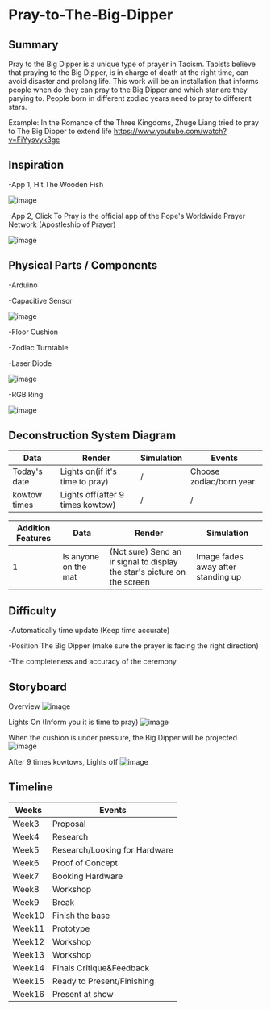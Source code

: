 # Pray-to-The-Big-Dipper

## Summary

Pray to the Big Dipper is a unique type of prayer in Taoism. Taoists believe that praying to the Big Dipper, is in charge of death at the right time, can avoid disaster and prolong life. This work will be an installation that informs people when do they can pray to the Big Dipper and which star are they parying to. People born in different zodiac years need to pray to different stars.

Example: In the Romance of the Three Kingdoms, Zhuge Liang tried to pray to The Big Dipper to extend life
https://www.youtube.com/watch?v=FiYysvyk3gc


## Inspiration 

-App 1, Hit The Wooden Fish

 ![image](https://github.com/chengjun334/Pray-to-The-Big-Dipper/blob/master/WoodenFish.jpg)

-App 2, Click To Pray is the official app of the Pope's Worldwide Prayer Network (Apostleship of Prayer)

 ![image](https://github.com/chengjun334/Pray-to-The-Big-Dipper/blob/master/ClickToPray.jpg)

## Physical Parts / Components


-Arduino


-Capacitive Sensor

 ![image](https://github.com/chengjun334/Pray-to-The-Big-Dipper/blob/master/weightSensor.jpg)


-Floor Cushion


-Zodiac Turntable


-Laser Diode

 ![image](https://github.com/chengjun334/Pray-to-The-Big-Dipper/blob/master/laserDiode.jpg)

 -RGB Ring
 
  ![image](https://github.com/chengjun334/Pray-to-The-Big-Dipper/blob/master/rgbRingLight.jpg)
 
## Deconstruction System Diagram

| Data | Render | Simulation | Events |
| ------------- | ------------- | ------------- | ------------- |
| Today's date  | Lights on(if it's time to pray)  | / | Choose zodiac/born year  |
| kowtow times | Lights off(after 9 times kowtow)  | / | /  |

| Addition Features | Data | Render | Simulation | 
| ------------- | ------------- | ------------- | ------------- |
| 1 | Is anyone on the mat | (Not sure) Send an ir signal to display the star's picture on the screen | Image fades away after standing up  |

## Difficulty 

-Automatically time update (Keep time accurate)

-Position The Big Dipper (make sure the prayer is facing the right direction)

-The completeness and accuracy of the ceremony


## Storyboard

Overview
![image](https://github.com/chengjun334/Pray-to-The-Big-Dipper/blob/master/1.jpg)
 
Lights On (Inform you it is time to pray)
![image](https://github.com/chengjun334/Pray-to-The-Big-Dipper/blob/master/2.jpg)
 
When the cushion is under pressure, the Big Dipper will be projected
![image](https://github.com/chengjun334/Pray-to-The-Big-Dipper/blob/master/3.jpg)
 
After 9 times kowtows, Lights off
![image](https://github.com/chengjun334/Pray-to-The-Big-Dipper/blob/master/4.jpg)

## Timeline

|  Weeks | Events |
| ------------- | ------------- |
| Week3 | Proposal |
| Week4 | Research |
| Week5 | Research/Looking for Hardware |
| Week6 | Proof of Concept |
| Week7 | Booking Hardware |
| Week8 | Workshop |
| Week9 | Break |
| Week10 | Finish the base |
| Week11 | Prototype |
| Week12 | Workshop |
| Week13 | Workshop |
| Week14 | Finals Critique&Feedback |
| Week15 | Ready to Present/Finishing |
| Week16 | Present at show |
